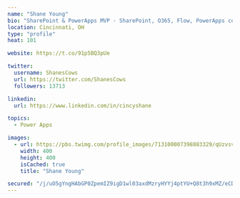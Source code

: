 ```yaml
---
name: "Shane Young"
bio: "SharePoint & PowerApps MVP - SharePoint, O365, Flow, PowerApps consulting? @PowerApps911 | Pure Snark? You found it."
location: Cincinnati, OH
type: "profile"
heat: 101

website: https://t.co/91p5BQ3pUe

twitter:
  username: ShanesCows
  url: https://twitter.com/ShanesCows
  followers: 13713

linkedin:
  url: https://www.linkedin.com/in/cincyshane

topics:
  - Power Apps

images:
  - url: https://pbs.twimg.com/profile_images/713100007398883329/qUzvsvQ3_400x400.jpg
    width: 400
    height: 400
    isCached: true
    title: "Shane Young"

secured: "/j/uO5gYngHAbGP0ZpemIZ9igD1wl03axdMzryHYYj4ptYU+Q8t3h9xMZ/eCDs3RZC/4/27ebRr2O/ZntZxjf3UN3G9PRLpMNVxdylyLuESAZmdxtKHvIVqz54vXipapJRPUvHOAmGdI+O4Wz3+nxou9AFk9114KgS7w8BxkWxlb2av1YNGGY1KQhtLe+pRpKqR4+6+z5fztQyjf66+vQPjreR3sdBSxSvyccRzBfnKBx6qvb07rdz7NtKuj1MQcdJmF/q4Jdb9lqjKJbcIdn7OLvk2rAvUT8wTNEBaiR5mFtniZvierYDs8XTjNvDwuodOlw0c4FMgNCF6rtpTBisMH1dAG0c5TAW2QGc5GSnDS6t6MRQMTPItwKHZm+1MgCBVrfgwgXEipTtYIDukRzZeVu3bRWnkf+CJIxJVf7TY=;h/LRO8YmyGXa338is/hHgg=="
---
```


